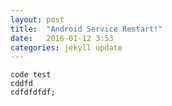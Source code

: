 ```yaml
---
layout: post
title:  "Android Service Restart!"
date:   2016-01-12 3:53
categories: jekyll update
---
```


    code test
    cddfd
    cdfdfdfdf;